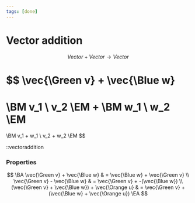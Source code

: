 ```yaml
---
tags: [done]
---
```


# Vector addition

$$
Vector + Vector \to Vector
$$

$$
\vec{\Green v}
+
\vec{\Blue w}
=
\BM v_1 \\ v_2 \EM
+
\BM w_1 \\ w_2 \EM
=
\BM v_1 + w_1 \\ v_2 + w_2 \EM
$$

::vectoraddition

### Properties

$$
\BA
	\vec{\Green v} + \vec{\Blue w}
	& =
	\vec{\Blue w} + \vec{\Green v}
	\\
	\vec{\Green v} - \vec{\Blue w}
	& =
	\vec{\Green v} + -(\vec{\Blue w})
	\\
	(\vec{\Green v} + \vec{\Blue w}) + \vec{\Orange u}
	& =
	\vec{\Green v} + (\vec{\Blue w}	+ \vec{\Orange u})
\EA
$$
